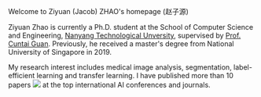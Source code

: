 Welcome to Ziyuan (Jacob) ZHAO's homepage (赵子源)

Ziyuan Zhao is currently a Ph.D. student at the School of Computer Science and Engineering, <a href="https://www.ntu.edu.sg/">Nanyang Technological Unversity</a>, supervised by <a href="https://personal.ntu.edu.sg/ctguan/">Prof. Cuntai Guan</a>. Previously, he received a master's degree from National University of Singapore in 2019.

My research interest includes medical image analysis, segmentation, label-efficient learning and transfer learning. I have published more than 10 papers <a href='https://scholar.google.com/citations?user=2vL2XTsAAAAJ'><img src="https://img.shields.io/endpoint?logo=Google%20Scholar&url=https%3A%2F%2Fcdn.jsdelivr.net%2Fgh%2Fjacobzhaoziyuan/jacobzhaoziyuan.github.io@google-scholar-stats/gs_data_shieldsio.json&labelColor=f6f6f6&color=9cf&style=flat&label=citations"></a> at the top international AI conferences and journals.

